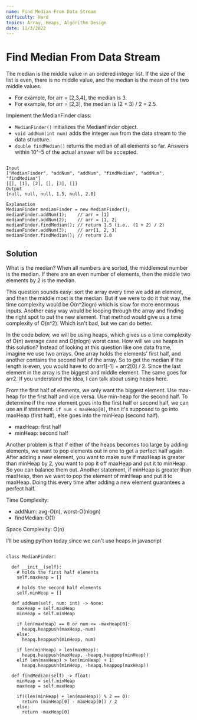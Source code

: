 ```yaml
---
name: Find Median From Data Stream
difficulty: Hard
topics: Array, Heaps, Algorithm Design
date: 11/3/2022
---
```


# Find Median From Data Stream

The median is the middle value in an ordered integer list. If the size of the list is even, there is no middle value, and the median is the mean of the two middle values.

- For example, for arr = [2,3,4], the median is 3.
- For example, for arr = [2,3], the median is (2 + 3) / 2 = 2.5.

Implement the MedianFinder class:

- `MedianFinder()` initializes the MedianFinder object.
- `void addNum(int num)` adds the integer `num` from the data stream to the data structure.
- `double findMedian()` returns the median of all elements so far. Answers within 10^-5 of the actual answer will be accepted.

```txt:example showLineNumbers

Input
["MedianFinder", "addNum", "addNum", "findMedian", "addNum", "findMedian"]
[[], [1], [2], [], [3], []]
Output
[null, null, null, 1.5, null, 2.0]

Explanation
MedianFinder medianFinder = new MedianFinder();
medianFinder.addNum(1);    // arr = [1]
medianFinder.addNum(2);    // arr = [1, 2]
medianFinder.findMedian(); // return 1.5 (i.e., (1 + 2) / 2)
medianFinder.addNum(3);    // arr[1, 2, 3]
medianFinder.findMedian(); // return 2.0

```

## Solution

What is the median? When all numbers are sorted, the middlemost number is the median. If there are an even number of elements, then the middle two elements by 2 is the median.

This question sounds easy: sort the array every time we add an element, and then the middle most is the median.
But if we were to do it that way, the time complexity would be O(n^2logn) which is slow for more enormous inputs.
Another easy way would be looping through the array and finding the right spot to put the new element.
That method would give us a time complexity of O(n^2). Which isn't bad, but we can do better.

In the code below, we will be using heaps, which gives us a time complexity of O(n) average case and O(nlogn) worst case.
How will we use heaps in this solution? Instead of looking at this question like one data frame, imagine we use two arrays.
One array holds the elements' first half, and another contains the second half of the array.
So to get the median if the length is even, you would have to do arr1[-1] + arr2[0] / 2.
Since the last element in the array is the biggest and middle element. The same goes for arr2.
If you understand the idea, I can talk about using heaps here.

From the first half of elements, we only want the biggest element. Use max-heap for the first half and vice versa.
Use min-heap for the second half. To determine if the new element goes into the first half or second half, we can use an if statement.
`if num < maxHeap[0]`, then it's supposed to go into maxHeap (first half), else goes into the minHeap (second half).

- maxHeap: first half
- minHeap: second half

Another problem is that if either of the heaps becomes too large by adding elements, we want to pop elements out in one to get a perfect half again.
After adding a new element, you want to make sure if maxHeap is greater than minHeap by 2, you want to pop it off maxHeap and put it to minHeap.
So you can balance them out. Another statement, if minHeap is greater than maxHeap, then we want to pop the element of minHeap and put it to maxHeap.
Doing this every time after adding a new element guarantees a perfect half.

Time Complexity:

- addNum: avg-O(n), worst-O(nlogn)
- findMedian: O(1)

Space Complexity: O(n)

I'll be using python today since we can't use heaps in javascript

```py:solution showLineNumbers

class MedianFinder:

  def __init__(self):
    # holds the first half elements
    self.maxHeap = []

    # holds the second half elements
    self.minHeap = []

  def addNum(self, num: int) -> None:
    maxHeap = self.maxHeap
    minHeap = self.minHeap

    if len(maxHeap) == 0 or num <= -maxHeap[0]:
      heapq.heappush(maxHeap,-num)
    else:
      heapq.heappush(minHeap, num)

    if len(minHeap) > len(maxHeap):
      heapq.heappush(maxHeap, -heapq.heappop(minHeap))
    elif len(maxHeap) > len(minHeap) + 1:
      heapq.heappush(minHeap, -heapq.heappop(maxHeap))

  def findMedian(self) -> float:
    minHeap = self.minHeap
    maxHeap = self.maxHeap

    if((len(minHeap) + len(maxHeap)) % 2 == 0):
      return (minHeap[0] - maxHeap[0]) / 2
    else:
      return -maxHeap[0]

```
